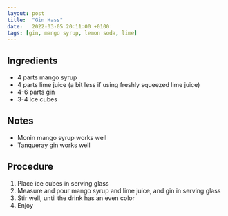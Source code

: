 ```yaml
---
layout: post
title:  "Gin Hass"
date:   2022-03-05 20:11:00 +0100
tags: [gin, mango syrup, lemon soda, lime]
---
```


## Ingredients
- 4 parts mango syrup
- 4 parts lime juice (a bit less if using freshly squeezed lime juice)
- 4-6 parts gin
- 3-4 ice cubes

## Notes
- Monin mango syrup works well
- Tanqueray gin works well

## Procedure
1. Place ice cubes in serving glass
2. Measure and pour mango syrup and lime juice, and gin in serving glass
3. Stir well, until the drink has an even color
4. Enjoy
